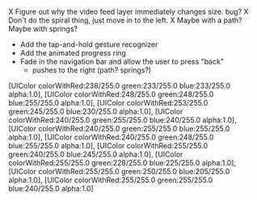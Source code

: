 X Figure out why the video feed layer immediately changes size.  bug?
X Don't do the spiral thing, just move in to the left.
    X Maybe with a path?  Maybe with springs?
- Add the tap-and-hold gesture recognizer
- Add the animated progress ring
- Fade in the navigation bar and allow the user to press "back"
    - pushes to the right (path? springs?)

[UIColor colorWithRed:238/255.0 green:233/255.0 blue:233/255.0 alpha:1.0],
[UIColor colorWithRed:248/255.0 green:248/255.0 blue:255/255.0 alpha:1.0],
[UIColor colorWithRed:253/255.0 green:245/255.0 blue:230/255.0 alpha:1.0],
[UIColor colorWithRed:240/255.0 green:255/255.0 blue:240/255.0 alpha:1.0], 
[UIColor colorWithRed:240/255.0 green:255/255.0 blue:255/255.0 alpha:1.0],
[UIColor colorWithRed:240/255.0 green:248/255.0 blue:255/255.0 alpha:1.0], 
[UIColor colorWithRed:255/255.0 green:240/255.0 blue:245/255.0 alpha:1.0],
[UIColor colorWithRed:255/255.0 green:228/255.0 blue:225/255.0 alpha:1.0],
[UIColor colorWithRed:255/255.0 green:250/255.0 blue:205/255.0 alpha:1.0],
[UIColor colorWithRed:255/255.0 green:255/255.0 blue:240/255.0 alpha:1.0]